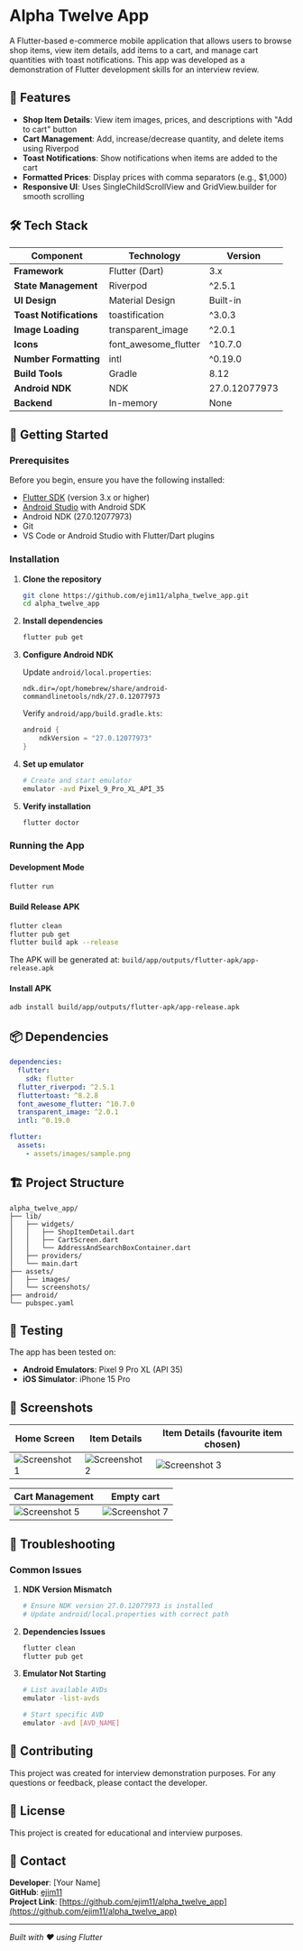 # Alpha Twelve App

A Flutter-based e-commerce mobile application that allows users to browse shop items, view item details, add items to a cart, and manage cart quantities with toast notifications. This app was developed as a demonstration of Flutter development skills for an interview review.

## 📱 Features

- **Shop Item Details**: View item images, prices, and descriptions with "Add to cart" button
- **Cart Management**: Add, increase/decrease quantity, and delete items using Riverpod
- **Toast Notifications**: Show notifications when items are added to the cart
- **Formatted Prices**: Display prices with comma separators (e.g., $1,000)
- **Responsive UI**: Uses SingleChildScrollView and GridView.builder for smooth scrolling

## 🛠 Tech Stack

| Component               | Technology           | Version       |
| ----------------------- | -------------------- | ------------- |
| **Framework**           | Flutter (Dart)       | 3.x           |
| **State Management**    | Riverpod             | ^2.5.1        |
| **UI Design**           | Material Design      | Built-in      |
| **Toast Notifications** | toastification       | ^3.0.3        |
| **Image Loading**       | transparent_image    | ^2.0.1        |
| **Icons**               | font_awesome_flutter | ^10.7.0       |
| **Number Formatting**   | intl                 | ^0.19.0       |
| **Build Tools**         | Gradle               | 8.12          |
| **Android NDK**         | NDK                  | 27.0.12077973 |
| **Backend**             | In-memory            | None          |

## 🚀 Getting Started

### Prerequisites

Before you begin, ensure you have the following installed:

- [Flutter SDK](https://flutter.dev/docs/get-started/install) (version 3.x or higher)
- [Android Studio](https://developer.android.com/studio) with Android SDK
- Android NDK (27.0.12077973)
- Git
- VS Code or Android Studio with Flutter/Dart plugins

### Installation

1. **Clone the repository**

   ```bash
   git clone https://github.com/ejim11/alpha_twelve_app.git
   cd alpha_twelve_app
   ```

2. **Install dependencies**

   ```bash
   flutter pub get
   ```

3. **Configure Android NDK**

   Update `android/local.properties`:

   ```properties
   ndk.dir=/opt/homebrew/share/android-commandlinetools/ndk/27.0.12077973
   ```

   Verify `android/app/build.gradle.kts`:

   ```kotlin
   android {
       ndkVersion = "27.0.12077973"
   }
   ```

4. **Set up emulator**

   ```bash
   # Create and start emulator
   emulator -avd Pixel_9_Pro_XL_API_35
   ```

5. **Verify installation**
   ```bash
   flutter doctor
   ```

### Running the App

#### Development Mode

```bash
flutter run
```

#### Build Release APK

```bash
flutter clean
flutter pub get
flutter build apk --release
```

The APK will be generated at: `build/app/outputs/flutter-apk/app-release.apk`

#### Install APK

```bash
adb install build/app/outputs/flutter-apk/app-release.apk
```

## 📦 Dependencies

```yaml
dependencies:
  flutter:
    sdk: flutter
  flutter_riverpod: ^2.5.1
  fluttertoast: ^8.2.8
  font_awesome_flutter: ^10.7.0
  transparent_image: ^2.0.1
  intl: ^0.19.0

flutter:
  assets:
    - assets/images/sample.png
```

## 🏗 Project Structure

```
alpha_twelve_app/
├── lib/
│   ├── widgets/
│   │   ├── ShopItemDetail.dart
│   │   ├── CartScreen.dart
│   │   └── AddressAndSearchBoxContainer.dart
│   ├── providers/
│   └── main.dart
├── assets/
│   ├── images/
│   └── screenshots/
├── android/
└── pubspec.yaml
```

## 🧪 Testing

The app has been tested on:

- **Android Emulators**: Pixel 9 Pro XL (API 35)
- **iOS Simulator**: iPhone 15 Pro

## 📸 Screenshots

| Home Screen                                  | Item Details                                 | Item Details (favourite item chosen)         |
| -------------------------------------------- | -------------------------------------------- | -------------------------------------------- |
| ![Screenshot 1](assets/screenshots/sc-1.png) | ![Screenshot 2](assets/screenshots/sc-2.png) | ![Screenshot 3](assets/screenshots/sc-3.png) |

| Cart Management                              | Empty cart                                   |
| -------------------------------------------- | -------------------------------------------- |
| ![Screenshot 5](assets/screenshots/sc-5.png) | ![Screenshot 7](assets/screenshots/sc-7.png) |

## 🔧 Troubleshooting

### Common Issues

1. **NDK Version Mismatch**

   ```bash
   # Ensure NDK version 27.0.12077973 is installed
   # Update android/local.properties with correct path
   ```

2. **Dependencies Issues**

   ```bash
   flutter clean
   flutter pub get
   ```

3. **Emulator Not Starting**

   ```bash
   # List available AVDs
   emulator -list-avds

   # Start specific AVD
   emulator -avd [AVD_NAME]
   ```

## 🤝 Contributing

This project was created for interview demonstration purposes. For any questions or feedback, please contact the developer.

## 📄 License

This project is created for educational and interview purposes.

## 📧 Contact

**Developer**: [Your Name]  
**GitHub**: [ejim11](https://github.com/ejim11)  
**Project Link**: [https://github.com/ejim11/alpha_twelve_app](https://github.com/ejim11/alpha_twelve_app)

---

_Built with ❤️ using Flutter_
